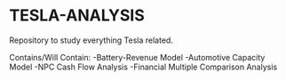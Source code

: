# TESLA-ANALYSIS

Repository to study everything Tesla related. 

Contains/Will Contain:
-Battery-Revenue Model
-Automotive Capacity Model
-NPC Cash Flow Analysis
-Financial Multiple Comparison Analysis

